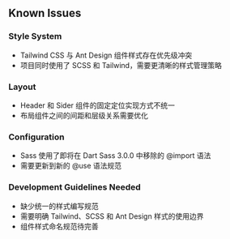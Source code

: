 ## Known Issues

### Style System

- Tailwind CSS 与 Ant Design 组件样式存在优先级冲突
- 项目同时使用了 SCSS 和 Tailwind，需要更清晰的样式管理策略

### Layout

- Header 和 Sider 组件的固定定位实现方式不统一
- 布局组件之间的间距和层级关系需要优化

### Configuration

- Sass 使用了即将在 Dart Sass 3.0.0 中移除的 @import 语法
- 需要更新到新的 @use 语法规范

### Development Guidelines Needed

- 缺少统一的样式编写规范
- 需要明确 Tailwind、SCSS 和 Ant Design 样式的使用边界
- 组件样式命名规范待完善

